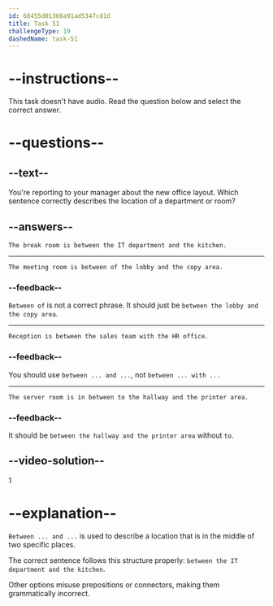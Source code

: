 ```yaml
---
id: 68455d01366a91ad5347cd1d
title: Task 51
challengeType: 19
dashedName: task-51
---
```


# --instructions--

This task doesn't have audio. Read the question below and select the correct answer.

# --questions--

## --text--

You're reporting to your manager about the new office layout. Which sentence correctly describes the location of a department or room?

## --answers--

`The break room is between the IT department and the kitchen.`

---

`The meeting room is between of the lobby and the copy area.`

### --feedback--

`Between of` is not a correct phrase. It should just be `between the lobby and the copy area`.

---

`Reception is between the sales team with the HR office.`

### --feedback--

You should use `between ... and ...`, not `between ... with ...`

---

`The server room is in between to the hallway and the printer area.`

### --feedback--

It should be `between the hallway and the printer area` without `to`.

## --video-solution--

1

# --explanation--

`Between ... and ...` is used to describe a location that is in the middle of two specific places.

The correct sentence follows this structure properly: `between the IT department and the kitchen`.

Other options misuse prepositions or connectors, making them grammatically incorrect.
